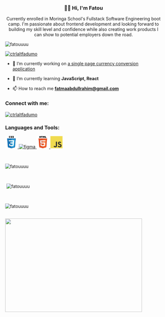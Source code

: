 <h3 align="center"> 👋🏿 Hi, I'm Fatou</h3>
<p align="center">Currently enrolled in Moringa School's Fullstack Software Engineering boot camp. I'm passionate about frontend development and looking forward to building my skill level and confidence while also creating work products I can show to potential employers down the road.</p>

<p align="left"> <img src="https://komarev.com/ghpvc/?username=fatouuuu&label=Profile%20views&color=0e75b6&style=flat" alt="fatouuuu" /> </p>

<p align="left"> <a href="https://twitter.com/ctrlaltfadumo" target="blank"><img src="https://img.shields.io/twitter/follow/ctrlaltfadumo?logo=twitter&style=for-the-badge" alt="ctrlaltfadumo" /></a> </p>

- 🔭 I’m currently working on [a single page currency conversion application](https://github.com/fatouuuu/currency-converter)

- 🌱 I’m currently learning **JavaScript, React**

- 📫 How to reach me **fatmaabdullrahim@gmail.com**

<h3 align="left">Connect with me:</h3>
<p align="left">
<a href="https://twitter.com/ctrlaltfadumo" target="blank"><img align="center" src="https://raw.githubusercontent.com/rahuldkjain/github-profile-readme-generator/master/src/images/icons/Social/twitter.svg" alt="ctrlaltfadumo" height="30" width="40" /></a>
</p>

<h3 align="left">Languages and Tools:</h3>
<p align="left"> <a href="https://www.w3schools.com/css/" target="_blank" rel="noreferrer"> <img src="https://raw.githubusercontent.com/devicons/devicon/master/icons/css3/css3-original-wordmark.svg" alt="css3" width="40" height="40"/> </a> <a href="https://www.figma.com/" target="_blank" rel="noreferrer"> <img src="https://www.vectorlogo.zone/logos/figma/figma-icon.svg" alt="figma" width="40" height="40"/> </a> <a href="https://www.w3.org/html/" target="_blank" rel="noreferrer"> <img src="https://raw.githubusercontent.com/devicons/devicon/master/icons/html5/html5-original-wordmark.svg" alt="html5" width="40" height="40"/> </a> <a href="https://developer.mozilla.org/en-US/docs/Web/JavaScript" target="_blank" rel="noreferrer"> <img src="https://raw.githubusercontent.com/devicons/devicon/master/icons/javascript/javascript-original.svg" alt="javascript" width="40" height="40"/> </a> </p>
<br>
<p><img align="center" src="https://github-readme-stats.vercel.app/api/top-langs?username=fatouuuu&show_icons=true&locale=en&layout=compact" alt="fatouuuu" /></p>
<br>
<p>&nbsp;<img align="center" src="https://github-readme-stats.vercel.app/api?username=fatouuuu&show_icons=true&locale=en" alt="fatouuuu" /></p>
<br>

<p><img align="center" src="https://github-readme-streak-stats.herokuapp.com/?user=fatouuuu&" alt="fatouuuu" /></p>
<br>
<img align="center" src="https://wakatime.com/share/@fatouuuu/10d0b433-3cd1-46ac-9678-5da5dbafd505.svg" width="440" height="300">



<!--
**fatouuuu/fatouuuu** is a ✨ _special_ ✨ repository because its `README.md` (this file) appears on your GitHub profile.

Here are some ideas to get you started:

- 🔭 I’m currently working on ...
- 🌱 I’m currently learning ...
- 👯 I’m looking to collaborate on ...
- 🤔 I’m looking for help with ...
- 💬 Ask me about ...
- 📫 How to reach me: ...
- 😄 Pronouns: ...
- ⚡ Fun fact: ...
-->
